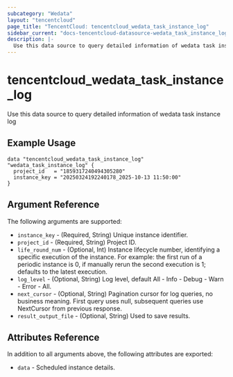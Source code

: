 ```yaml
---
subcategory: "Wedata"
layout: "tencentcloud"
page_title: "TencentCloud: tencentcloud_wedata_task_instance_log"
sidebar_current: "docs-tencentcloud-datasource-wedata_task_instance_log"
description: |-
  Use this data source to query detailed information of wedata task instance log
---
```


# tencentcloud_wedata_task_instance_log

Use this data source to query detailed information of wedata task instance log

## Example Usage

```hcl
data "tencentcloud_wedata_task_instance_log" "wedata_task_instance_log" {
  project_id   = "1859317240494305280"
  instance_key = "20250324192240178_2025-10-13 11:50:00"
}
```

## Argument Reference

The following arguments are supported:

* `instance_key` - (Required, String) Unique instance identifier.
* `project_id` - (Required, String) Project ID.
* `life_round_num` - (Optional, Int) Instance lifecycle number, identifying a specific execution of the instance. For example: the first run of a periodic instance is 0, if manually rerun the second execution is 1; defaults to the latest execution.
* `log_level` - (Optional, String) Log level, default All - Info - Debug - Warn - Error - All.
* `next_cursor` - (Optional, String) Pagination cursor for log queries, no business meaning. First query uses null, subsequent queries use NextCursor from previous response.
* `result_output_file` - (Optional, String) Used to save results.

## Attributes Reference

In addition to all arguments above, the following attributes are exported:

* `data` - Scheduled instance details.


